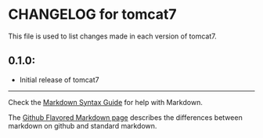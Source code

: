 # CHANGELOG for tomcat7

This file is used to list changes made in each version of tomcat7.

## 0.1.0:

* Initial release of tomcat7

- - - 
Check the [Markdown Syntax Guide](http://daringfireball.net/projects/markdown/syntax) for help with Markdown.

The [Github Flavored Markdown page](http://github.github.com/github-flavored-markdown/) describes the differences between markdown on github and standard markdown.
